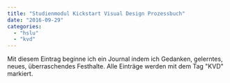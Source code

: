 ```yaml
---
title: "Studienmodul Kickstart Visual Design Prozessbuch"
date: "2016-09-29"
categories: 
  - "hslu"
  - "kvd"
---
```


Mit diesem Eintrag beginne ich ein Journal indem ich Gedanken, gelerntes, neues, überraschendes Festhalte. Alle Einträge werden mit dem Tag "KVD" markiert.
